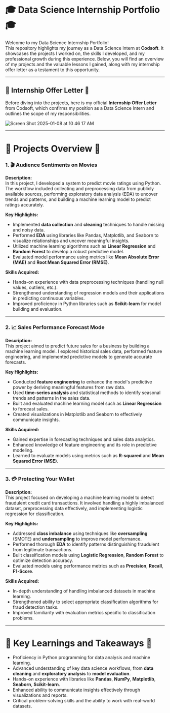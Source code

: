 # 🎓 **Data Science Internship Portfolio**  🎓

Welcome to my Data Science Internship Portfolio!  
This repository highlights my journey as a Data Science Intern at **Codsoft**. It showcases the projects I worked on, the skills I developed, and my professional growth during this experience. Below, you will find an overview of my projects and the valuable lessons I gained, along with my internship offer letter as a testament to this opportunity.  

---

## 📜 **Internship Offer Letter** 📜 

Before diving into the projects, here is my official **Internship Offer Letter** from Codsoft, which confirms my position as a Data Science Intern and outlines the scope of my responsibilities.  

![Screen Shot 2025-01-08 at 10 46 17 AM](https://github.com/user-attachments/assets/7a9cc194-2cd1-47c3-ba05-a1d54f6bdeaa)

---

# 📂 **Projects Overview**  📂

### **1. 🎬 Audience Sentiments on Movies**  
**Description:**  
In this project, I developed a system to predict movie ratings using Python. The workflow included collecting and preprocessing data from publicly available sources, performing exploratory data analysis (EDA) to uncover trends and patterns, and building a machine learning model to predict ratings accurately.  

**Key Highlights:**  
- Implemented **data collection** and **cleaning** techniques to handle missing and noisy data.  
- Performed **EDA** using libraries like Pandas, Matplotlib, and Seaborn to visualize relationships and uncover meaningful insights.  
- Utilized machine learning algorithms such as **Linear Regression** and **Random Forest** to develop a robust predictive model.  
- Evaluated model performance using metrics like **Mean Absolute Error (MAE)** and **Root Mean Squared Error (RMSE)**.  

**Skills Acquired:**  
- Hands-on experience with data preprocessing techniques (handling null values, outliers, etc.).  
- Strengthened understanding of regression models and their applications in predicting continuous variables.  
- Improved proficiency in Python libraries such as **Scikit-learn** for model building and evaluation.  

---

### **2. 📈 Sales Performance Forecast Mode**  
**Description:**  
This project aimed to predict future sales for a business by building a machine learning model. I explored historical sales data, performed feature engineering, and implemented predictive models to generate accurate forecasts.  

**Key Highlights:**  
- Conducted **feature engineering** to enhance the model's predictive power by deriving meaningful features from raw data.  
- Used **time-series analysis** and statistical methods to identify seasonal trends and patterns in the sales data.  
- Built and evaluated machine learning model such as **Linear Regression** to forecast sales.  
- Created visualizations in Matplotlib and Seaborn to effectively communicate insights.  

**Skills Acquired:**  
- Gained expertise in forecasting techniques and sales data analytics.  
- Enhanced knowledge of feature engineering and its role in predictive modeling.  
- Learned to evaluate models using metrics such as **R-squared** and **Mean Squared Error (MSE)**.  

---

### **3. 💳 Protecting Your Wallet**  
**Description:**  
This project focused on developing a machine learning model to detect fraudulent credit card transactions. It involved handling a highly imbalanced dataset, preprocessing data effectively, and implementing logistic regression for classification.  

**Key Highlights:**  
- Addressed **class imbalance** using techniques like **oversampling** (SMOTE) and **undersampling** to improve model performance.  
- Performed thorough **EDA** to identify patterns distinguishing fraudulent from legitimate transactions.  
- Built classification models using **Logistic Regression**, **Random Forest** to optimize detection accuracy.  
- Evaluated models using performance metrics such as **Precision**, **Recall**, **F1-Score**.  

**Skills Acquired:**  
- In-depth understanding of handling imbalanced datasets in machine learning.  
- Strengthened ability to select appropriate classification algorithms for fraud detection tasks.  
- Improved familiarity with evaluation metrics specific to classification problems.  

---

# 📝 **Key Learnings and Takeaways** 📝 

- Proficiency in Python programming for data analysis and machine learning.  
- Advanced understanding of key data science workflows, from **data cleaning** and **exploratory analysis** to **model evaluation**.  
- Hands-on experience with libraries like **Pandas**, **NumPy**, **Matplotlib**, **Seaborn**, **Scikit-learn**.  
- Enhanced ability to communicate insights effectively through visualizations and reports.  
- Critical problem-solving skills and the ability to work with real-world datasets.  

